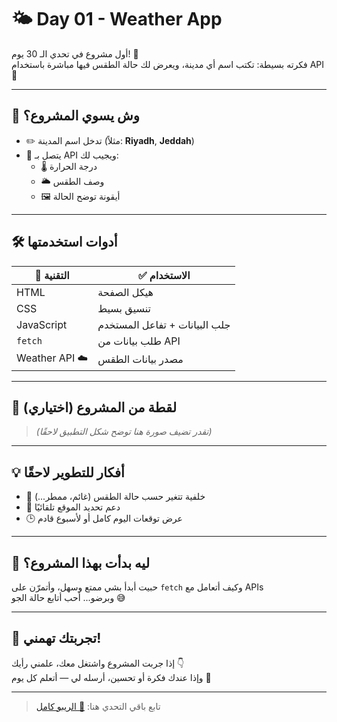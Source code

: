 # 🌤️ Day 01 - Weather App

أول مشروع في تحدي الـ 30 يوم! 🎉  
فكرته بسيطة: تكتب اسم أي مدينة، ويعرض لك حالة الطقس فيها مباشرة باستخدام API 🔄

---

## 🚀 وش يسوي المشروع؟

- ✏️ تدخل اسم المدينة (مثلاً: **Riyadh**, **Jeddah**)
- 📡 يتصل بـ API ويجيب لك:
  - 🌡️ درجة الحرارة
  - 🌥️ وصف الطقس
  - 🖼️ أيقونة توضح الحالة

---

## 🛠️ أدوات استخدمتها

| 🧩 التقنية | ✅ الاستخدام |
|-----------|--------------|
| HTML      | هيكل الصفحة |
| CSS       | تنسيق بسيط |
| JavaScript | جلب البيانات + تفاعل المستخدم |
| `fetch`   | طلب بيانات من API |
| Weather API ☁️ | مصدر بيانات الطقس |

---

## 📸 لقطة من المشروع (اختياري)

> *(تقدر تضيف صورة هنا توضح شكل التطبيق لاحقًا)*

---

## 💡 أفكار للتطوير لاحقًا

- 🎨 خلفية تتغير حسب حالة الطقس (غائم، ممطر...)
- 📍 دعم تحديد الموقع تلقائيًا
- 🕒 عرض توقعات اليوم كامل أو لأسبوع قادم

---

## 🤔 ليه بدأت بهذا المشروع؟

حبيت أبدأ بشي ممتع وسهل، وأتمرّن على `fetch` وكيف أتعامل مع APIs  
وبرضو... أحب أتابع حالة الجو 😅

---

## 💬 تجربتك تهمني!

إذا جربت المشروع واشتغل معك، علمني رأيك 👇  
وإذا عندك فكرة أو تحسين، أرسله لي — أتعلم كل يوم 💪

---

> تابع باقي التحدي هنا: [🔗 الريبو كامل](../README.md)
